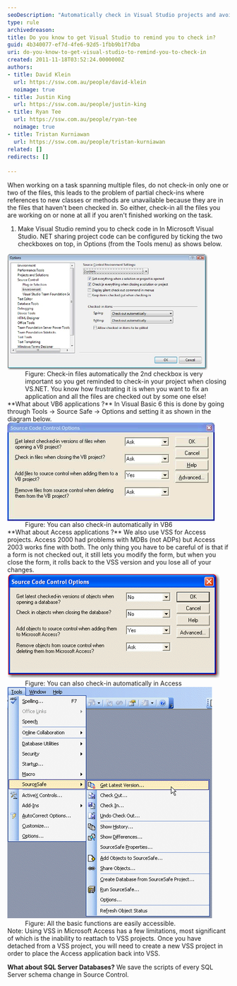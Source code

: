 ```yaml
---
seoDescription: "Automatically check in Visual Studio projects and avoid partial check-ins with these simple settings."
type: rule
archivedreason: 
title: Do you know to get Visual Studio to remind you to check in?
guid: 4b340077-ef7d-4fe6-92d5-1fbb9b1f7dba
uri: do-you-know-to-get-visual-studio-to-remind-you-to-check-in
created: 2011-11-18T03:52:24.0000000Z
authors:
- title: David Klein
  url: https://ssw.com.au/people/david-klein
  noimage: true
- title: Justin King
  url: https://ssw.com.au/people/justin-king
- title: Ryan Tee
  url: https://ssw.com.au/people/ryan-tee
  noimage: true
- title: Tristan Kurniawan
  url: https://ssw.com.au/people/tristan-kurniawan
related: []
redirects: []

---
```


When working on a task spanning multiple files, do not check-in only one or two of the files, this leads to the problem of partial check-ins where references to new classes or methods are unavailable because they are in the files that haven't been checked in. So either, check-in all the files you are working on or none at all if you aren't finished working on the task.

<!--endintro-->

1. Make Visual Studio remind you to check code in 
In Microsoft Visual Studio. NET sharing project code can be configured by ticking the two checkboxes on top, in Options (from the Tools menu) as shows below.
<img alt="VS.NET 2008 Source Settings" align="middle" src="SourceControlVS.jpg">
<dd>Figure: Check-in files automatically the 2nd checkbox is very important so you get reminded to check-in your project when closing VS.NET. You know how frustrating it is when you want to fix an application and all the files are checked out by some one else! </dd>
 **What about VB6 applications ?** 
In Visual Basic 6 this is done by going through Tools -&gt; Source Safe -&gt; Options and setting it as shown in the diagram below.
<img alt="Source Safe VB6" align="middle" src="SourceSafeVB6.gif" width="470" height="222">
<dd>Figure: You can also check-in automatically in VB6 </dd>
 **What about Access applications ?** 
We also use VSS for Access projects. Access 2000 had problems with MDBs (not ADPs) but Access 2003 works fine with both. The only thing you have to be careful of is that if a form is not checked out, it still lets you modify the form, but when you close the form, it rolls back to the VSS version and you lose all of your changes.
<img alt="Source Safe Access" src="SourceSafeAccessOptions.gif" width="482" height="237">
<dd>Figure: You can also check-in automatically in Access </dd><img alt="Source Safe Access Menu" src="SourceSafeAccessMenu.gif" width="464" height="523">
<dd>Figure: All the basic functions are easily accessible. </dd>
Note: Using VSS in Microsoft Access has a few limitations, most significant of which is the inability to reattach to VSS projects.  Once you have detached from a VSS project, you will need to create a new VSS project in order to place the Access application back into VSS.

 **What about SQL Server Databases?** 
We save the scripts of every SQL Server schema change in Source Control.
